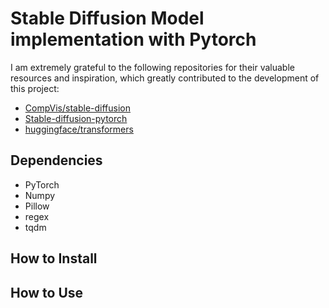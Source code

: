 # Stable Diffusion Model implementation with Pytorch

I am extremely grateful to the following repositories for their valuable resources and inspiration, which greatly contributed to the development of this project:
- [CompVis/stable-diffusion](https://github.com/CompVis/stable-diffusion)
- [Stable-diffusion-pytorch](https://github.com/kjsman/stable-diffusion-pytorch?tab=readme-ov-file)
- [huggingface/transformers](https://github.com/huggingface/transformers)

## Dependencies
- PyTorch
- Numpy
- Pillow
- regex
- tqdm
## How to Install

## How to Use
